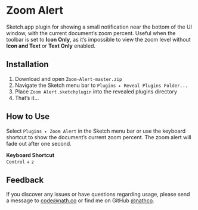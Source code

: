 # Zoom Alert
Sketch.app plugin for showing a small notification near the bottom of the UI window, with the current document’s zoom percent. Useful when the toolbar is set to **Icon Only**, as it’s impossible to view the zoom level without **Icon and Text** or **Text Only** enabled.

## Installation
1. Download and open `Zoom-Alert-master.zip`
2. Navigate the Sketch menu bar to `Plugins ▸ Reveal Plugins Folder...`
3. Place `Zoom Alert.sketchplugin` into the revealed plugins directory
4. That’s it...
 
## How to Use
Select `Plugins ▸ Zoom Alert` in the Sketch menu bar or use the keyboard shortcut to show the document’s current zoom percent. The zoom alert will fade out after one second.    
 
**Keyboard Shortcut**  
`Control` + `z`  

## Feedback
If you discover any issues or have questions regarding usage, please send a message to [code@nath.co](mailto:code@nath.co) or find me on GitHub [@nathco](https://github.com/nathco).